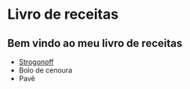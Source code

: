# Livro de receitas

## Bem vindo ao meu livro de receitas
* <a href="https://github.com/AnaFerreiraB/Livro-de-receitas/blob/master/receitas/strogonoff.md">Strogonoff</a>
 * Bolo de cenoura
 * Pavê
